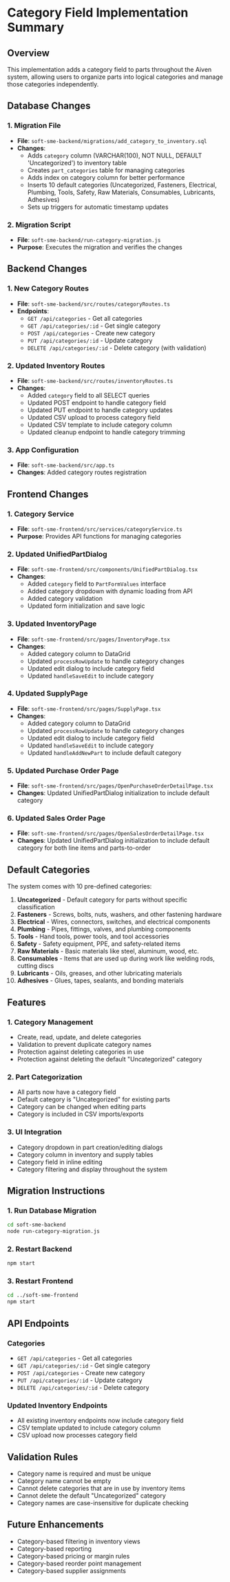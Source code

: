 # Category Field Implementation Summary

## Overview
This implementation adds a category field to parts throughout the Aiven system, allowing users to organize parts into logical categories and manage those categories independently.

## Database Changes

### 1. Migration File
- **File**: `soft-sme-backend/migrations/add_category_to_inventory.sql`
- **Changes**:
  - Adds `category` column (VARCHAR(100), NOT NULL, DEFAULT 'Uncategorized') to inventory table
  - Creates `part_categories` table for managing categories
  - Adds index on category column for better performance
  - Inserts 10 default categories (Uncategorized, Fasteners, Electrical, Plumbing, Tools, Safety, Raw Materials, Consumables, Lubricants, Adhesives)
  - Sets up triggers for automatic timestamp updates

### 2. Migration Script
- **File**: `soft-sme-backend/run-category-migration.js`
- **Purpose**: Executes the migration and verifies the changes

## Backend Changes

### 1. New Category Routes
- **File**: `soft-sme-backend/src/routes/categoryRoutes.ts`
- **Endpoints**:
  - `GET /api/categories` - Get all categories
  - `GET /api/categories/:id` - Get single category
  - `POST /api/categories` - Create new category
  - `PUT /api/categories/:id` - Update category
  - `DELETE /api/categories/:id` - Delete category (with validation)

### 2. Updated Inventory Routes
- **File**: `soft-sme-backend/src/routes/inventoryRoutes.ts`
- **Changes**:
  - Added `category` field to all SELECT queries
  - Updated POST endpoint to handle category field
  - Updated PUT endpoint to handle category updates
  - Updated CSV upload to process category field
  - Updated CSV template to include category column
  - Updated cleanup endpoint to handle category trimming

### 3. App Configuration
- **File**: `soft-sme-backend/src/app.ts`
- **Changes**: Added category routes registration

## Frontend Changes

### 1. Category Service
- **File**: `soft-sme-frontend/src/services/categoryService.ts`
- **Purpose**: Provides API functions for managing categories

### 2. Updated UnifiedPartDialog
- **File**: `soft-sme-frontend/src/components/UnifiedPartDialog.tsx`
- **Changes**:
  - Added `category` field to `PartFormValues` interface
  - Added category dropdown with dynamic loading from API
  - Added category validation
  - Updated form initialization and save logic

### 3. Updated InventoryPage
- **File**: `soft-sme-frontend/src/pages/InventoryPage.tsx`
- **Changes**:
  - Added category column to DataGrid
  - Updated `processRowUpdate` to handle category changes
  - Updated edit dialog to include category field
  - Updated `handleSaveEdit` to include category

### 4. Updated SupplyPage
- **File**: `soft-sme-frontend/src/pages/SupplyPage.tsx`
- **Changes**:
  - Added category column to DataGrid
  - Updated `processRowUpdate` to handle category changes
  - Updated edit dialog to include category field
  - Updated `handleSaveEdit` to include category
  - Updated `handleAddNewPart` to include default category

### 5. Updated Purchase Order Page
- **File**: `soft-sme-frontend/src/pages/OpenPurchaseOrderDetailPage.tsx`
- **Changes**: Updated UnifiedPartDialog initialization to include default category

### 6. Updated Sales Order Page
- **File**: `soft-sme-frontend/src/pages/OpenSalesOrderDetailPage.tsx`
- **Changes**: Updated UnifiedPartDialog initialization to include default category for both line items and parts-to-order

## Default Categories
The system comes with 10 pre-defined categories:
1. **Uncategorized** - Default category for parts without specific classification
2. **Fasteners** - Screws, bolts, nuts, washers, and other fastening hardware
3. **Electrical** - Wires, connectors, switches, and electrical components
4. **Plumbing** - Pipes, fittings, valves, and plumbing components
5. **Tools** - Hand tools, power tools, and tool accessories
6. **Safety** - Safety equipment, PPE, and safety-related items
7. **Raw Materials** - Basic materials like steel, aluminum, wood, etc.
8. **Consumables** - Items that are used up during work like welding rods, cutting discs
9. **Lubricants** - Oils, greases, and other lubricating materials
10. **Adhesives** - Glues, tapes, sealants, and bonding materials

## Features

### 1. Category Management
- Create, read, update, and delete categories
- Validation to prevent duplicate category names
- Protection against deleting categories in use
- Protection against deleting the default "Uncategorized" category

### 2. Part Categorization
- All parts now have a category field
- Default category is "Uncategorized" for existing parts
- Category can be changed when editing parts
- Category is included in CSV imports/exports

### 3. UI Integration
- Category dropdown in part creation/editing dialogs
- Category column in inventory and supply tables
- Category field in inline editing
- Category filtering and display throughout the system

## Migration Instructions

### 1. Run Database Migration
```bash
cd soft-sme-backend
node run-category-migration.js
```

### 2. Restart Backend
```bash
npm start
```

### 3. Restart Frontend
```bash
cd ../soft-sme-frontend
npm start
```

## API Endpoints

### Categories
- `GET /api/categories` - Get all categories
- `GET /api/categories/:id` - Get single category
- `POST /api/categories` - Create new category
- `PUT /api/categories/:id` - Update category
- `DELETE /api/categories/:id` - Delete category

### Updated Inventory Endpoints
- All existing inventory endpoints now include category field
- CSV template updated to include category column
- CSV upload now processes category field

## Validation Rules
- Category name is required and must be unique
- Category name cannot be empty
- Cannot delete categories that are in use by inventory items
- Cannot delete the default "Uncategorized" category
- Category names are case-insensitive for duplicate checking

## Future Enhancements
- Category-based filtering in inventory views
- Category-based reporting
- Category-based pricing or margin rules
- Category-based reorder point management
- Category-based supplier assignments
